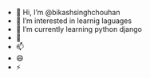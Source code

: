 - 👋 Hi, I’m @bikashsinghchouhan
- 👀 I’m interested in learnig laguages
- 🌱 I’m currently learning python django
- 💞️ 
- 📫
- 😄
- ⚡ 

<!---
bikashsinghchouhan/bikashsinghchouhan is a ✨ special ✨ repository because its `README.md` (this file) appears on your GitHub profile.
You can click the Preview link to take a look at your changes.
--->

